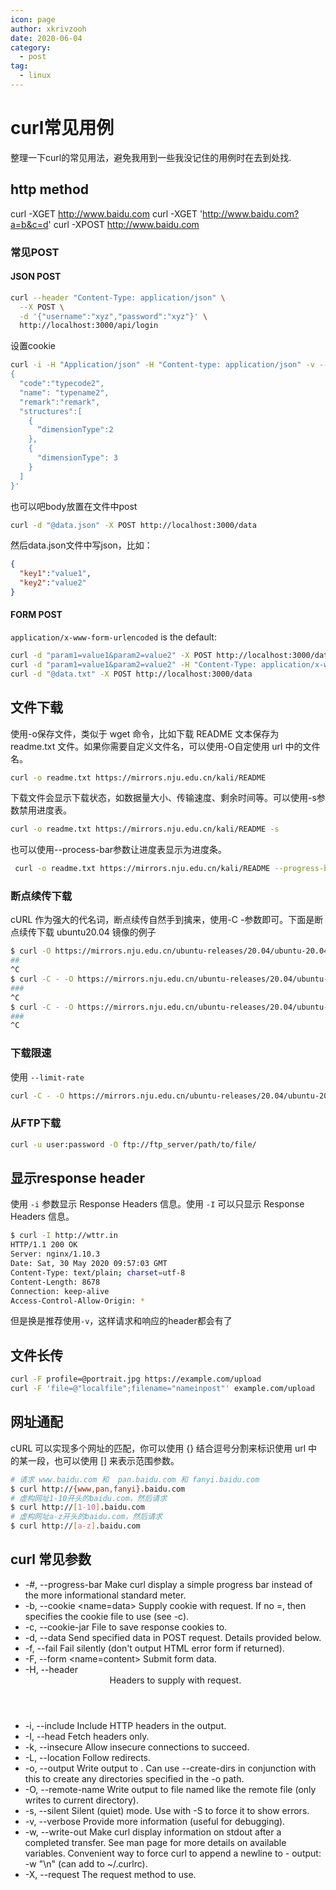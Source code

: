 ```yaml
---
icon: page
author: xkrivzooh
date: 2020-06-04
category:
  - post
tag:
  - linux
---
```


# curl常见用例

整理一下curl的常见用法，避免我用到一些我没记住的用例时在去到处找.


## http method

curl -XGET http://www.baidu.com
curl -XGET 'http://www.baidu.com?a=b&c=d'
curl -XPOST http://www.baidu.com

### 常见POST

#### JSON POST

```bash
curl --header "Content-Type: application/json" \
  --X POST \
  -d '{"username":"xyz","password":"xyz"}' \
  http://localhost:3000/api/login
```
设置cookie

```bash
curl -i -H "Application/json" -H "Content-type: application/json" -v --cookie "userName=xxx" -XPOST 'http://domain.com' -d '
{
  "code":"typecode2",
  "name": "typename2",
  "remark":"remark",
  "structures":[
    {
      “dimensionType":2
    },
    {
      "dimensionType": 3
    }
  ]
}'
```

也可以吧body放置在文件中post
```bash
curl -d "@data.json" -X POST http://localhost:3000/data
```
然后data.json文件中写json，比如：
```json
{
  "key1":"value1",
  "key2":"value2"
}
```

#### FORM POST

`application/x-www-form-urlencoded` is the default:
```bash
curl -d "param1=value1&param2=value2" -X POST http://localhost:3000/data
curl -d "param1=value1&param2=value2" -H "Content-Type: application/x-www-form-urlencoded" -X POST http://localhost:3000/data
curl -d "@data.txt" -X POST http://localhost:3000/data
```


## 文件下载

使用-o保存文件，类似于 wget 命令，比如下载 README 文本保存为 readme.txt 文件。如果你需要自定义文件名，可以使用-O自定使用 url 中的文件名。

```bash
curl -o readme.txt https://mirrors.nju.edu.cn/kali/README
```

下载文件会显示下载状态，如数据量大小、传输速度、剩余时间等。可以使用-s参数禁用进度表。

```bash
curl -o readme.txt https://mirrors.nju.edu.cn/kali/README -s
```

也可以使用--process-bar参数让进度表显示为进度条。

```bash
 curl -o readme.txt https://mirrors.nju.edu.cn/kali/README --progress-bar
 ```

### 断点续传下载

 cURL 作为强大的代名词，断点续传自然手到擒来，使用-C -参数即可。下面是断点续传下载 ubuntu20.04 镜像的例子
 ```bash
$ curl -O https://mirrors.nju.edu.cn/ubuntu-releases/20.04/ubuntu-20.04-desktop-amd64.iso --progress-bar
##                                                                                               1.7%
^C
$ curl -C - -O https://mirrors.nju.edu.cn/ubuntu-releases/20.04/ubuntu-20.04-desktop-amd64.iso --progress-bar
###                                                                                              2.4%
^C
$ curl -C - -O https://mirrors.nju.edu.cn/ubuntu-releases/20.04/ubuntu-20.04-desktop-amd64.iso --progress-bar
###                                                                                               2.7%
^C
 ```

 ### 下载限速
 使用 `--limit-rate`

 ```bash
 curl -C - -O https://mirrors.nju.edu.cn/ubuntu-releases/20.04/ubuntu-20.04-desktop-amd64.iso --limit-rate 100k
```

### 从FTP下载

```bash
curl -u user:password -O ftp://ftp_server/path/to/file/
```

## 显示response header

使用 `-i` 参数显示 Response Headers 信息。使用 `-I` 可以只显示 Response Headers 信息。

```bash
$ curl -I http://wttr.in
HTTP/1.1 200 OK
Server: nginx/1.10.3
Date: Sat, 30 May 2020 09:57:03 GMT
Content-Type: text/plain; charset=utf-8
Content-Length: 8678
Connection: keep-alive
Access-Control-Allow-Origin: *
```

但是换是推荐使用`-v`，这样请求和响应的header都会有了

## 文件长传

```bash
curl -F profile=@portrait.jpg https://example.com/upload
curl -F 'file=@"localfile";filename="nameinpost"' example.com/upload
```

## 网址通配

cURL 可以实现多个网址的匹配，你可以使用 {} 结合逗号分割来标识使用 url 中的某一段，也可以使用 [] 来表示范围参数。
```bash
# 请求 www.baidu.com 和  pan.baidu.com 和 fanyi.baidu.com
$ curl http://{www,pan,fanyi}.baidu.com
# 虚构网址1-10开头的baidu.com，然后请求
$ curl http://[1-10].baidu.com
# 虚构网址a-z开头的baidu.com，然后请求
$ curl http://[a-z].baidu.com
```


## curl 常见参数

- -#, --progress-bar Make curl display a simple progress bar instead of the more informational standard meter.
- -b, --cookie <name=data> Supply cookie with request. If no =, then specifies the cookie file to use (see -c).
- -c, --cookie-jar <file name> File to save response cookies to.
- -d, --data <data> Send specified data in POST request. Details provided below.
- -f, --fail Fail silently (don't output HTML error form if returned).
- -F, --form <name=content> Submit form data.
- -H, --header <header> Headers to supply with request.
- -i, --include Include HTTP headers in the output.
- -I, --head Fetch headers only.
- -k, --insecure Allow insecure connections to succeed.
- -L, --location Follow redirects.
- -o, --output <file> Write output to . Can use --create-dirs in conjunction with this to create any directories specified in the -o path.
- -O, --remote-name Write output to file named like the remote file (only writes to current directory).
- -s, --silent Silent (quiet) mode. Use with -S to force it to show errors.
- -v, --verbose Provide more information (useful for debugging).
- -w, --write-out <format> Make curl display information on stdout after a completed transfer. See man page for more details on available variables. Convenient way to force curl to append a newline to - output: -w "\n" (can add to ~/.curlrc).
- -X, --request The request method to use.
